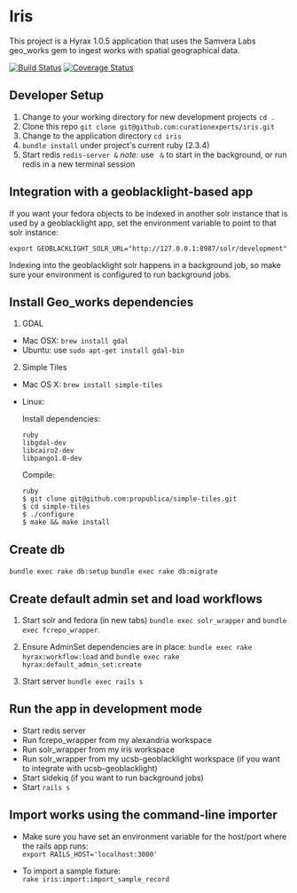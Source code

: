 # Iris

This project is a Hyrax 1.0.5 application that uses the Samvera Labs geo_works gem to ingest works with spatial geographical data.

<p><a href="https://travis-ci.org/curationexperts/iris"><img src="https://travis-ci.org/curationexperts/iris.svg?branch=master" alt="Build Status"></a>
<a href='https://coveralls.io/github/curationexperts/iris?branch=master'><img src='https://coveralls.io/repos/github/curationexperts/iris/badge.svg?branch=master' alt='Coverage Status' /></a>
</a>

</p>

## Developer Setup

1. Change to your working directory for new development projects
   `cd .`
1. Clone this repo
   `git clone git@github.com:curationexperts/iris.git`
1. Change to the application directory
   `cd iris`
1. `bundle install` under project's current ruby (2.3.4)
1. Start redis
   `redis-server &`
   *note:* use ` &` to start in the background, or run redis in a new terminal
   session

## Integration with a geoblacklight-based app

If you want your fedora objects to be indexed in another solr instance that is used by a geoblacklight app, set the environment variable to point to that solr instance:

`export GEOBLACKLIGHT_SOLR_URL="http://127.0.0.1:8987/solr/development"`

Indexing into the geoblacklight solr happens in a background job, so make sure your environment is configured to run background jobs.

## Install Geo_works dependencies

1. GDAL

- Mac OSX: `brew install gdal`
- Ubuntu: use `sudo apt-get install gdal-bin`


2. Simple Tiles

- Mac OS X: `brew install simple-tiles`

- Linux:

    Install dependencies:

    ```
    ruby
    libgdal-dev
    libcairo2-dev
    libpango1.0-dev
    ```

    Compile:

    ```
    ruby
    $ git clone git@github.com:propublica/simple-tiles.git
    $ cd simple-tiles
    $ ./configure
    $ make && make install
    ```

## Create db

`bundle exec rake db:setup`
`bundle exec rake db:migrate`

## Create default admin set and load workflows

1. Start solr and fedora (in new tabs) `bundle exec solr_wrapper` and `bundle exec fcrepo_wrapper`.

2. Ensure AdminSet dependencies are in place: `bundle exec rake hyrax:workflow:load` and  `bundle exec rake hyrax:default_admin_set:create`

3. Start server `bundle exec rails s`

## Run the app in development mode

* Start redis server
* Run fcrepo_wrapper from my alexandria workspace
* Run solr_wrapper from my iris workspace
* Run solr_wrapper from my ucsb-geoblacklight workspace (if you want to integrate with ucsb-geoblacklight)
* Start sidekiq (if you want to run background jobs)
* Start `rails s`

## Import works using the command-line importer

* Make sure you have set an environment variable for the host/port where the rails app runs:  
`export RAILS_HOST='localhost:3000'`

* To import a sample fixture:  
`rake iris:import:import_sample_record`

